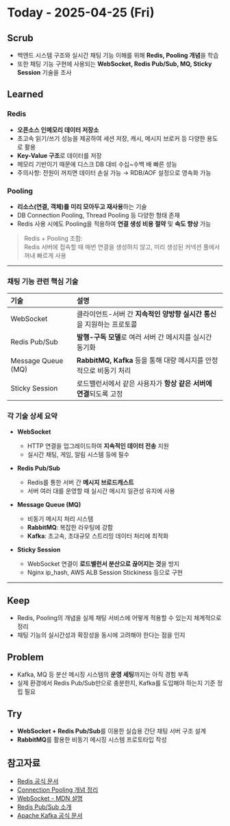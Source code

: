 # Today - 2025-04-25 (Fri)

## Scrub
- 백엔드 시스템 구조와 실시간 채팅 기능 이해를 위해 **Redis, Pooling 개념**을 학습
- 또한 채팅 기능 구현에 사용되는 **WebSocket, Redis Pub/Sub, MQ, Sticky Session** 기술을 조사

## Learned
### Redis
- **오픈소스 인메모리 데이터 저장소**  
- 초고속 읽기/쓰기 성능을 제공하여 세션 저장, 캐시, 메시지 브로커 등 다양한 용도로 활용
- **Key-Value 구조**로 데이터를 저장
- 메모리 기반이기 때문에 디스크 DB 대비 수십~수백 배 빠른 성능
- 주의사항: 전원이 꺼지면 데이터 손실 가능 → RDB/AOF 설정으로 영속화 가능

### Pooling
- **리소스(연결, 객체)를 미리 모아두고 재사용**하는 기술
- DB Connection Pooling, Thread Pooling 등 다양한 형태 존재
- Redis 사용 시에도 Pooling을 적용하여 **연결 생성 비용 절약** 및 **속도 향상** 가능

> Redis + Pooling 조합:  
> Redis 서버에 접속할 때 매번 연결을 생성하지 않고, 미리 생성된 커넥션 풀에서 꺼내 빠르게 사용

---

### 채팅 기능 관련 핵심 기술

| 기술 | 설명 |
|:---|:---|
| WebSocket | 클라이언트-서버 간 **지속적인 양방향 실시간 통신**을 지원하는 프로토콜 |
| Redis Pub/Sub | **발행-구독 모델**로 여러 서버 간 메시지를 실시간 동기화 |
| Message Queue (MQ) | **RabbitMQ, Kafka** 등을 통해 대량 메시지를 안정적으로 비동기 처리 |
| Sticky Session | 로드밸런서에서 같은 사용자가 **항상 같은 서버에 연결**되도록 고정 |

### 각 기술 상세 요약

- **WebSocket**
  - HTTP 연결을 업그레이드하여 **지속적인 데이터 전송** 지원
  - 실시간 채팅, 게임, 알림 시스템 등에 필수

- **Redis Pub/Sub**
  - Redis를 통한 서버 간 **메시지 브로드캐스트**
  - 서버 여러 대를 운영할 때 실시간 메시지 일관성 유지에 사용

- **Message Queue (MQ)**
  - 비동기 메시지 처리 시스템
  - **RabbitMQ**: 복잡한 라우팅에 강함
  - **Kafka**: 초고속, 초대규모 스트리밍 데이터 처리에 최적화

- **Sticky Session**
  - WebSocket 연결이 **로드밸런서 분산으로 끊어지는 것**을 방지
  - Nginx ip_hash, AWS ALB Session Stickiness 등으로 구현

---

## Keep
- Redis, Pooling의 개념을 실제 채팅 서비스에 어떻게 적용할 수 있는지 체계적으로 정리
- 채팅 기능의 실시간성과 확장성을 동시에 고려해야 한다는 점을 인지

## Problem
- Kafka, MQ 등 분산 메시징 시스템의 **운영 세팅**까지는 아직 경험 부족
- 실제 환경에서 Redis Pub/Sub만으로 충분한지, Kafka를 도입해야 하는지 기준 정립 필요

## Try
- **WebSocket + Redis Pub/Sub**를 이용한 실습용 간단 채팅 서버 구조 설계
- **RabbitMQ**를 활용한 비동기 메시징 시스템 프로토타입 작성

## 참고자료
- [Redis 공식 문서](https://redis.io/docs/latest/)
- [Connection Pooling 개념 정리](https://www.baeldung.com/cs/connection-pooling)
- [WebSocket - MDN 설명](https://developer.mozilla.org/ko/docs/Web/API/WebSockets_API)
- [Redis Pub/Sub 소개](https://redis.io/docs/latest/develop/pubsub/)
- [Apache Kafka 공식 문서](https://kafka.apache.org/documentation/)
